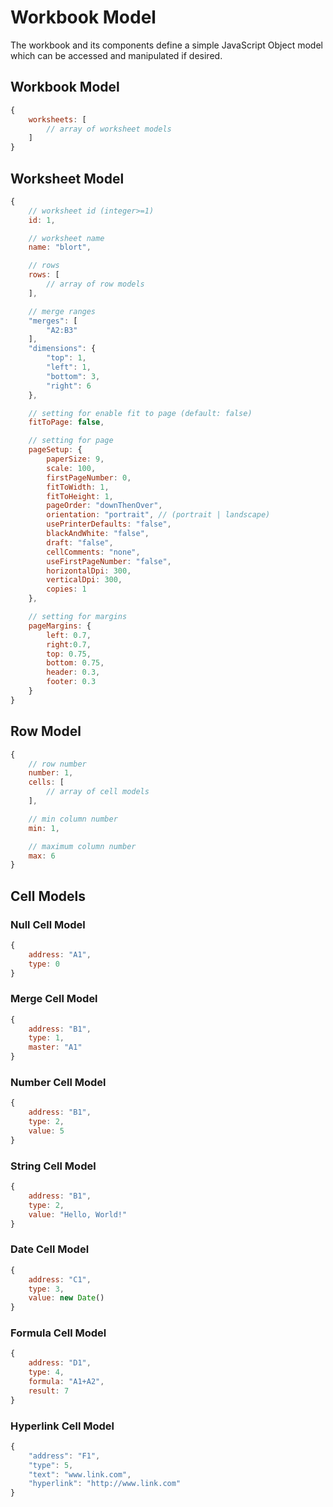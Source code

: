 # Workbook Model

The workbook and its components define a simple JavaScript Object model which can be accessed and manipulated if desired.

## Workbook Model

```javascript
{
    worksheets: [
        // array of worksheet models
    ]
}
```

## Worksheet Model

```javascript
{
    // worksheet id (integer>=1)
    id: 1,

    // worksheet name
    name: "blort",

    // rows
    rows: [
        // array of row models
    ],

    // merge ranges
    "merges": [
        "A2:B3"
    ],
    "dimensions": {
        "top": 1,
        "left": 1,
        "bottom": 3,
        "right": 6
    },

    // setting for enable fit to page (default: false)
    fitToPage: false,

    // setting for page
    pageSetup: {
        paperSize: 9,
        scale: 100,
        firstPageNumber: 0,
        fitToWidth: 1,
        fitToHeight: 1,
        pageOrder: "downThenOver",
        orientation: "portrait", // (portrait | landscape)
        usePrinterDefaults: "false",
        blackAndWhite: "false",
        draft: "false",
        cellComments: "none",
        useFirstPageNumber: "false",
        horizontalDpi: 300,
        verticalDpi: 300,
        copies: 1
    },

    // setting for margins
    pageMargins: {
        left: 0.7,
        right:0.7,
        top: 0.75,
        bottom: 0.75,
        header: 0.3,
        footer: 0.3
    }
}
```

## Row Model

```javascript
{
    // row number
    number: 1,
    cells: [
        // array of cell models
    ],

    // min column number
    min: 1,

    // maximum column number
    max: 6
}
```

## Cell Models

### Null Cell Model

```javascript
{
    address: "A1",
    type: 0
}
```

### Merge Cell Model

```javascript
{
    address: "B1",
    type: 1,
    master: "A1"
}
```

### Number Cell Model

```javascript
{
    address: "B1",
    type: 2,
    value: 5
}
```

### String Cell Model

```javascript
{
    address: "B1",
    type: 2,
    value: "Hello, World!"
}
```

### Date Cell Model

```javascript
{
    address: "C1",
    type: 3,
    value: new Date()
}
```

### Formula Cell Model

```javascript
{
    address: "D1",
    type: 4,
    formula: "A1+A2",
    result: 7
}
```

### Hyperlink Cell Model

```javascript
{
    "address": "F1",
    "type": 5,
    "text": "www.link.com",
    "hyperlink": "http://www.link.com"
}
```
